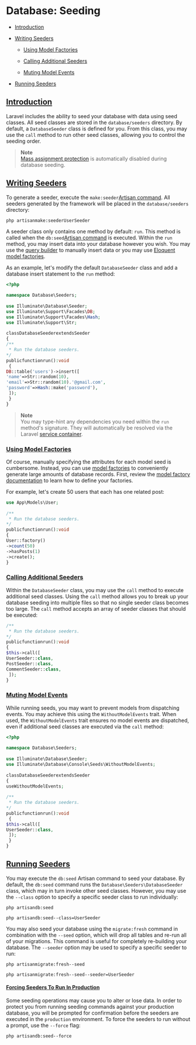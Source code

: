 # Database: Seeding
- [Introduction](#introduction)
- [Writing Seeders](#writing-seeders)
    - [Using Model Factories](#using-model-factories)

    - [Calling Additional Seeders](#calling-additional-seeders)

    - [Muting Model Events](#muting-model-events)


- [Running Seeders](#running-seeders)

## [Introduction](#introduction)
Laravel includes the ability to seed your database with data using seed classes. All seed classes are stored in the `database/seeders` directory. By default, a `DatabaseSeeder` class is defined for you. From this class, you may use the `call` method to run other seed classes, allowing you to control the seeding order.

> **Note**  
> [Mass assignment protection](/docs/master/eloquent#mass-assignment) is automatically disabled during database seeding.

## [Writing Seeders](#writing-seeders)
To generate a seeder, execute the `make:seeder`[Artisan command](/docs/master/artisan). All seeders generated by the framework will be placed in the `database/seeders` directory:

```shell	
php artisanmake:seederUserSeeder
```
A seeder class only contains one method by default: `run`. This method is called when the `db:seed`[Artisan command](/docs/master/artisan) is executed. Within the `run` method, you may insert data into your database however you wish. You may use the [query builder](/docs/master/queries) to manually insert data or you may use [Eloquent model factories](/docs/master/eloquent-factories).

As an example, let's modify the default `DatabaseSeeder` class and add a database insert statement to the `run` method:

```php	
<?php
 
namespace Database\Seeders;
 
use Illuminate\Database\Seeder;
use Illuminate\Support\Facades\DB;
use Illuminate\Support\Facades\Hash;
use Illuminate\Support\Str;
 
classDatabaseSeederextendsSeeder
{
/**
 * Run the database seeders.
*/
publicfunctionrun():void
 {
DB::table('users')->insert([
'name'=>Str::random(10),
'email'=>Str::random(10).'@gmail.com',
'password'=>Hash::make('password'),
 ]);
 }
}
```
> **Note**  
>  You may type-hint any dependencies you need within the `run` method's signature. They will automatically be resolved via the Laravel [service container](/docs/master/container).

### [Using Model Factories](#using-model-factories)
Of course, manually specifying the attributes for each model seed is cumbersome. Instead, you can use [model factories](/docs/master/eloquent-factories) to conveniently generate large amounts of database records. First, review the [model factory documentation](/docs/master/eloquent-factories) to learn how to define your factories.

For example, let's create 50 users that each has one related post:

```php	
use App\Models\User;
 
/**
 * Run the database seeders.
*/
publicfunctionrun():void
{
User::factory()
->count(50)
->hasPosts(1)
->create();
}
```
### [Calling Additional Seeders](#calling-additional-seeders)
Within the `DatabaseSeeder` class, you may use the `call` method to execute additional seed classes. Using the `call` method allows you to break up your database seeding into multiple files so that no single seeder class becomes too large. The `call` method accepts an array of seeder classes that should be executed:

```php	
/**
 * Run the database seeders.
*/
publicfunctionrun():void
{
$this->call([
UserSeeder::class,
PostSeeder::class,
CommentSeeder::class,
 ]);
}
```
### [Muting Model Events](#muting-model-events)
While running seeds, you may want to prevent models from dispatching events. You may achieve this using the `WithoutModelEvents` trait. When used, the `WithoutModelEvents` trait ensures no model events are dispatched, even if additional seed classes are executed via the `call` method:

```php	
<?php
 
namespace Database\Seeders;
 
use Illuminate\Database\Seeder;
use Illuminate\Database\Console\Seeds\WithoutModelEvents;
 
classDatabaseSeederextendsSeeder
{
useWithoutModelEvents;
 
/**
 * Run the database seeders.
*/
publicfunctionrun():void
 {
$this->call([
UserSeeder::class,
 ]);
 }
}
```
## [Running Seeders](#running-seeders)
You may execute the `db:seed` Artisan command to seed your database. By default, the `db:seed` command runs the `Database\Seeders\DatabaseSeeder` class, which may in turn invoke other seed classes. However, you may use the `--class` option to specify a specific seeder class to run individually:

```shell	
php artisandb:seed
 
php artisandb:seed--class=UserSeeder
```
You may also seed your database using the `migrate:fresh` command in combination with the `--seed` option, which will drop all tables and re-run all of your migrations. This command is useful for completely re-building your database. The `--seeder` option may be used to specify a specific seeder to run:

```shell	
php artisanmigrate:fresh--seed
 
php artisanmigrate:fresh--seed--seeder=UserSeeder
```
#### [Forcing Seeders To Run In Production](#forcing-seeding-production)
Some seeding operations may cause you to alter or lose data. In order to protect you from running seeding commands against your production database, you will be prompted for confirmation before the seeders are executed in the `production` environment. To force the seeders to run without a prompt, use the `--force` flag:

```shell	
php artisandb:seed--force
```

